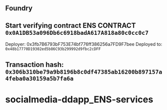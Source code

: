 ## Foundry

## Start verifying contract ENS CONTRACT `0x0A1DB53a096Db6c6918badA617A818a80c0cc0c7`



Deployer: 0x3fb7B6793bF753E74bf776ff386256a7FD9F7bee
Deployed to:` 0x48b17770D19302ed5b86C93b299992d9fbc2cDFF`
## Transaction hash: `0x306b310be79a9b8196b8c0df47385ab16200b897157a4feba0a30159a5b7fa6a`

 # socialmedia-ddapp_ENS-services
